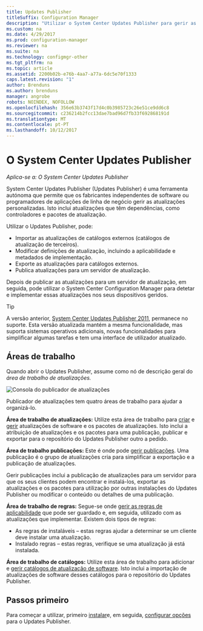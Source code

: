```yaml
---
title: Updates Publisher
titleSuffix: Configuration Manager
description: "Utilizar o System Center Updates Publisher para gerir as atualizações personalizadas"
ms.custom: na
ms.date: 4/29/2017
ms.prod: configuration-manager
ms.reviewer: na
ms.suite: na
ms.technology: configmgr-other
ms.tgt_pltfrm: na
ms.topic: article
ms.assetid: 2200b02b-e76b-4aa7-a77a-6dc5e70f1333
caps.latest.revision: "1"
author: Brenduns
ms.author: brenduns
manager: angrobe
robots: NOINDEX, NOFOLLOW
ms.openlocfilehash: 356e63b3743f17d4c0b3985723c26e51ce9dd6c8
ms.sourcegitcommit: c236214b2fcc13dae7bad96d7fb33f692868191d
ms.translationtype: MT
ms.contentlocale: pt-PT
ms.lasthandoff: 10/12/2017
---
```

# <a name="system-center-updates-publisher"></a>O System Center Updates Publisher

*Aplica-se a: O System Center Updates Publisher*

System Center Updates Publisher (Updates Publisher) é uma ferramenta autónoma que permite que os fabricantes independentes de software ou programadores de aplicações de linha de negócio gerir as atualizações personalizadas. Isto inclui atualizações que têm dependências, como controladores e pacotes de atualização.

Utilizar o Updates Publisher, pode:

-   Importar as atualizações de catálogos externos (catálogos de atualização de terceiros).
-   Modificar definições de atualização, incluindo a aplicabilidade e metadados de implementação.
-   Exporte as atualizações para catálogos externos.
-   Publica atualizações para um servidor de atualização.

Depois de publicar as atualizações para um servidor de atualização, em seguida, pode utilizar o System Center Configuration Manager para detetar e implementar essas atualizações nos seus dispositivos geridos.

> [!TIP]  
> A versão anterior, [System Center Updates Publisher 2011](http://go.microsoft.com/fwlink/?LinkId=848111), permanece no suporte. Esta versão atualizada mantém a mesma funcionalidade, mas suporta sistemas operativos adicionais, novas funcionalidades para simplificar algumas tarefas e tem uma interface de utilizador atualizado.

## <a name="workspaces"></a>Áreas de trabalho
Quando abrir o Updates Publisher, assume como nó de descrição geral do *área de trabalho de atualizações.*

![Consola do publicador de atualizações](media/console1.png)   


Publicador de atualizações tem quatro áreas de trabalho para ajudar a organizá-lo.


**Área de trabalho de atualizações:** Utilize esta área de trabalho para [criar](/sccm/sum/tools/create-updates-with-updates-publisher) e [gerir](/sccm/sum/tools/manage-updates-with-updates-publisher) atualizações de software e os pacotes de atualizações. Isto inclui a atribuição de atualizações e os pacotes para uma publicação, publicar e exportar para o repositório do Updates Publisher outro a pedido.

**Área de trabalho publicações:** Este é onde pode [gerir publicações](/sccm/sum/tools/updates-publisher-publications). Uma publicação é o grupo de atualizações cria para simplificar a exportação e a publicação de atualizações.

Gerir publicações inclui a publicação de atualizações para um servidor para que os seus clientes podem encontrar e instalá-los, exportar as atualizações e os pacotes para utilização por outras instalações do Updates Publisher ou modificar o conteúdo ou detalhes de uma publicação.



**Área de trabalho de regras:** Segue-se onde [gerir as regras de aplicabilidade](/sccm/sum/tools/updates-publisher-applicability-rules) que pode ser guardado e, em seguida, utilizado com as atualizações que implementar. Existem dois tipos de regras:

-   As regras de instaláveis – estas regras ajudar a determinar se um cliente deve instalar uma atualização.
-   Instalado regras – estas regras, verifique se uma atualização já está instalada.

**Área de trabalho de catálogos:** Utilize esta área de trabalho para adicionar e [gerir catálogos de atualização de software](/sccm/sum/tools/updates-publisher-catalogs). Isto inclui a importação de atualizações de software desses catálogos para o repositório do Updates Publisher.
## <a name="first-steps"></a>Passos primeiro
Para começar a utilizar, primeiro [instalar](/sccm/sum/tools/install-updates-publisher)e, em seguida, [configurar opções](/sccm/sum/tools/updates-publisher-options) para o Updates Publisher.
